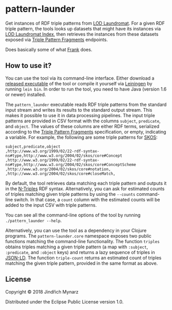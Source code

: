 # pattern-launder

Get instances of RDF triple patterns from [LOD Laundromat](http://lodlaundromat.org). For a given RDF triple pattern, the tools looks up datasets that might have its instances via [LOD Laundromat Index](http://index.lodlaundromat.org), then retrieves the instances from these datasets exposed via [Triple Pattern Fragments](http://www.hydra-cg.com/spec/latest/triple-pattern-fragments) endpoints.

Does basically some of what [Frank](https://github.com/LOD-Laundromat/Frank) does.

## How to use it?

You can use the tool via its command-line interface. Either download a [released executable](https://github.com/jindrichmynarz/pattern-launder/releases/latest) of the tool or compile it yourself via [Leiningen](https://leiningen.org) by running `lein bin`. In order to run the tool, you need to have Java (version 1.6 or newer) installed.

The `pattern_launder` executable reads RDF triple patterns from the standard input stream and writes its results to the standard output stream. This makes it possible to use it in data processing pipelines. The input triple patterns are provided in CSV format with the columns `subject`, `predicate`, and `object`. The values of these columns are either RDF terms, serialized according to the [Triple Pattern Fragments](http://www.hydra-cg.com/spec/latest/triple-pattern-fragments/#controls) specification, or empty, indicating a variable. For example, the following are some triple patterns for [SKOS](https://www.w3.org/TR/skos-reference):

```csv
subject,predicate,object
,http://www.w3.org/1999/02/22-rdf-syntax-ns#type,http://www.w3.org/2004/02/skos/core#Concept
,http://www.w3.org/1999/02/22-rdf-syntax-ns#type,http://www.w3.org/2004/02/skos/core#ConceptScheme
,http://www.w3.org/2004/02/skos/core#notation,
,http://www.w3.org/2004/02/skos/core#closeMatch,
```

By default, the tool retrieves data matching each triple pattern and outputs it in the [N-Triples](https://www.w3.org/TR/n-triples) RDF syntax. Alternatively, you can ask for estimated counts of triples matching given triple patterns by using the `--counts` command-line switch. In that case, a `count` column with the estimated counts will be added to the input CSV with triple patterns.

You can see all the command-line options of the tool by running `./pattern_launder --help`.

Alternatively, you can use the tool as a dependency in your Clojure programs. The `pattern-launder.core` namespace exposes two public functions matching the command-line functionality. The function `triples` obtains triples matching a given triple pattern (a map with `:subject`, `:predicate`, and `:object` keys) and returns a lazy sequence of triples in [JSON-LD](https://w3c.github.io/json-ld-syntax). The function `triple-count` returns an estimated count of triples matching the given triple pattern, provided in the same format as above.

## License

Copyright © 2018 Jindřich Mynarz

Distributed under the Eclipse Public License version 1.0.
